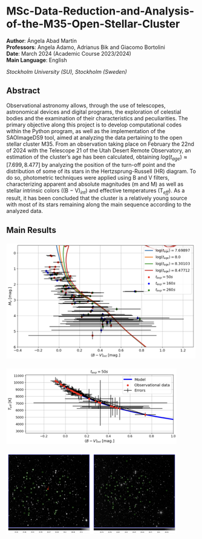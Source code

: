 # MSc-Data-Reduction-and-Analysis-of-the-M35-Open-Stellar-Cluster
**Author**: Ángela Abad Martín \
**Professors**: Angela Adamo, Adrianus Bik and Giacomo Bortolini\
**Date**: March 2024 (Academic Course 2023/2024) \
**Main Language**: English

_Stockholm University (SU), Stockholm (Sweden)_

## Abstract
Observational astronomy allows, through the use of telescopes, astronomical devices and digital programs, the exploration of celestial bodies and the examination of their characteristics and peculiarities. The primary objective along this project is to develop computational codes within the Python program, as well as the implementation of the SAOImageDS9 tool, aimed at analyzing the data pertaining to the open stellar cluster M35.
From an observation taking place on February the 22nd of 2024 with the Telescope 21 of the Utah Desert Remote Observatory, an estimation of the cluster’s age has been calculated, obtaining $log(t_{age}) \approx [7.699, 8.477]$ by analyzing the position of the turn-off point and the distribution of some of its stars in the Hertzsprung-Russell (HR) diagram. To do so, photometric techniques were applied using B and V filters, characterizing apparent and absolute magnitudes (m and M) as well as stellar intrinsic colors ((B − V$)_{int}$) and effective temperatures (T$_{eff}$).
As a result, it has been concluded that the cluster is a relatively young source with most of its stars remaining along the main sequence according to the analyzed data.

## Main Results
### 
<img src="https://github.com/angelaabad/MSc-Data-Reduction-and-Analysis-of-the-M35-Open-Stellar-Cluster/blob/main/Images/HR-diagram-with-isochrones.png" width="500" />

### 
<img src="https://github.com/angelaabad/MSc-Data-Reduction-and-Analysis-of-the-M35-Open-Stellar-Cluster/blob/main/Images/Effective-temperature-versus-intrinsic-color.png" width="450" />


###
<img src="https://github.com/angelaabad/MSc-Data-Reduction-and-Analysis-of-the-M35-Open-Stellar-Cluster/blob/main/Images/Aperture-selection-B-band.png" width="450" />
